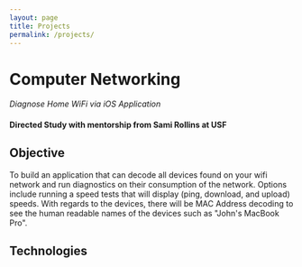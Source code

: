 ```yaml
---
layout: page
title: Projects
permalink: /projects/
---
```


# Computer Networking
*Diagnose Home WiFi via iOS Application*
#### Directed Study with mentorship from Sami Rollins at USF

## Objective
To build an application that can decode all devices found on your wifi network and run diagnostics on their consumption of the network. Options include running a speed tests that will display (ping, download, and upload) speeds. With regards to the devices, there will be MAC Address decoding to see the human readable names of the devices such as "John's MacBook Pro". 

## Technologies

 
